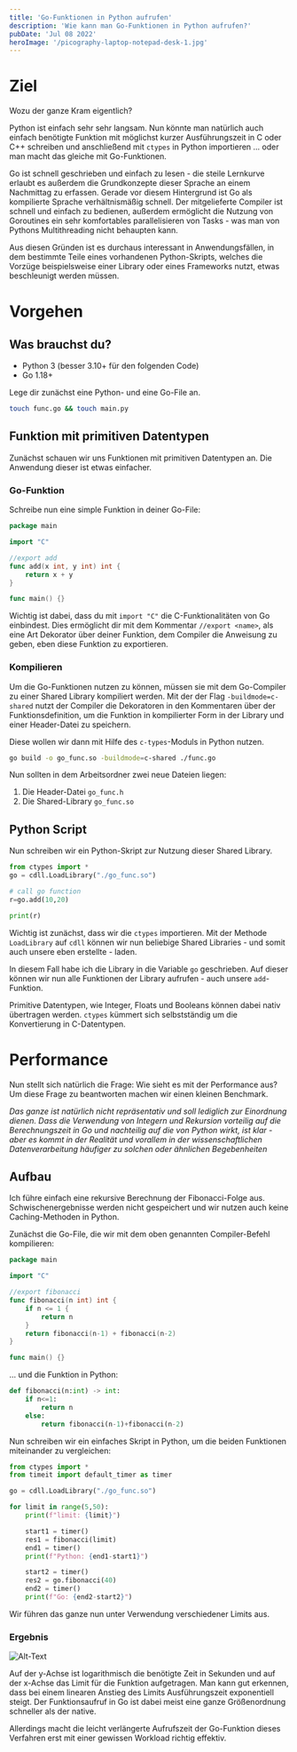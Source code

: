 ```yaml
--- 
title: 'Go-Funktionen in Python aufrufen'
description: 'Wie kann man Go-Funktionen in Python aufrufen?'
pubDate: 'Jul 08 2022'
heroImage: '/picography-laptop-notepad-desk-1.jpg'
---
```


# Ziel
Wozu der ganze Kram eigentlich?

Python ist einfach sehr sehr langsam.
Nun könnte man natürlich auch einfach benötigte Funktion mit möglichst kurzer Ausführungszeit in C oder C++ schreiben und anschließend mit `ctypes` in Python importieren ... 
oder man macht das gleiche mit Go-Funktionen.

Go ist schnell geschrieben und einfach zu lesen - die steile Lernkurve erlaubt es außerdem die Grundkonzepte dieser Sprache an einem Nachmittag zu erfassen.
Gerade vor diesem Hintergrund ist Go als kompilierte Sprache verhältnismäßig schnell.
Der mitgelieferte Compiler ist schnell und einfach zu bedienen, außerdem ermöglicht die Nutzung von Goroutines ein sehr komfortables parallelisieren von Tasks - was man von Pythons Multithreading nicht behaupten kann.

Aus diesen Gründen ist es durchaus interessant in Anwendungsfällen, in dem bestimmte Teile eines vorhandenen Python-Skripts, welches die Vorzüge beispielsweise einer Library oder eines Frameworks nutzt, etwas beschleunigt werden müssen.

# Vorgehen
## Was brauchst du?

- Python 3 (besser 3.10+ für den folgenden Code)
- Go 1.18+


Lege dir zunächst eine Python- und eine Go-File an.
```bash
touch func.go && touch main.py 
```


## Funktion mit primitiven Datentypen

Zunächst schauen wir uns Funktionen mit primitiven Datentypen an.
Die Anwendung dieser ist etwas einfacher.

### Go-Funktion

Schreibe nun eine simple Funktion in deiner Go-File:

```go
package main

import "C"

//export add
func add(x int, y int) int {
	return x + y
}

func main() {}
```

Wichtig ist dabei, dass du mit `import "C"` die C-Funktionalitäten von Go einbindest.
Dies ermöglicht dir mit dem Kommentar ```//export <name>```, als eine Art Dekorator über deiner Funktion, 
dem Compiler die Anweisung zu geben, eben diese Funktion zu exportieren.

### Kompilieren

Um die Go-Funktionen nutzen zu können, müssen sie mit dem Go-Compiler zu einer Shared Library kompiliert werden. 
Mit der der Flag `-buildmode=c-shared` nutzt der Compiler die Dekoratoren in den Kommentaren über der Funktionsdefinition, 
um die Funktion in kompilierter Form in der Library und einer Header-Datei zu speichern.

Diese wollen wir dann mit Hilfe des `c-types`-Moduls in Python nutzen.

```bash
go build -o go_func.so -buildmode=c-shared ./func.go
```

Nun sollten in dem Arbeitsordner zwei neue Dateien liegen: 
1. Die Header-Datei `go_func.h`
2. Die Shared-Library `go_func.so`

## Python Script
Nun schreiben wir ein Python-Skript zur Nutzung dieser Shared Library.

```python
from ctypes import *
go = cdll.LoadLibrary("./go_func.so")

# call go function
r=go.add(10,20)

print(r)
```

Wichtig ist zunächst, dass wir die `ctypes` importieren.
Mit der Methode `LoadLibrary` auf `cdll` können wir nun beliebige Shared Libraries - und somit auch unsere eben erstellte - laden.

In diesem Fall habe ich die Library in die Variable `go` geschrieben.
Auf dieser können wir nun alle Funktionen der Library aufrufen - auch unsere `add`-Funktion.

Primitive Datentypen, wie Integer, Floats und Booleans können dabei nativ übertragen werden. `ctypes` kümmert sich selbstständig um die Konvertierung in C-Datentypen.

# Performance

Nun stellt sich natürlich die Frage: Wie sieht es mit der Performance aus?
Um diese Frage zu beantworten machen wir einen kleinen Benchmark.

_Das ganze ist natürlich nicht repräsentativ und soll lediglich zur Einordnung dienen. Dass die Verwendung von Integern und Rekursion vorteilig auf die Berechnungszeit in Go und nachteilig auf die von Python wirkt, ist klar - aber es kommt in der Realität und vorallem in der wissenschaftlichen Datenverarbeitung häufiger zu solchen oder ähnlichen Begebenheiten_

## Aufbau

Ich führe einfach eine rekursive Berechnung der Fibonacci-Folge aus.
Schwischenergebnisse werden nicht gespeichert und wir nutzen auch keine Caching-Methoden in Python.

Zunächst die Go-File, die wir mit dem oben genannten Compiler-Befehl kompilieren:
```go
package main

import "C"

//export fibonacci
func fibonacci(n int) int {
	if n <= 1 {
		return n
	}
	return fibonacci(n-1) + fibonacci(n-2)
}

func main() {}
```

... und die Funktion in Python:
```python
def fibonacci(n:int) -> int:
    if n<=1:
        return n
    else:
        return fibonacci(n-1)+fibonacci(n-2)
```

Nun schreiben wir ein einfaches Skript in Python, um die beiden Funktionen miteinander zu vergleichen:
```python
from ctypes import *
from timeit import default_timer as timer

go = cdll.LoadLibrary("./go_func.so")

for limit in range(5,50):
	print(f"limit: {limit}")

	start1 = timer()
	res1 = fibonacci(limit)
	end1 = timer()
	print(f"Python: {end1-start1}")

	start2 = timer()
	res2 = go.fibonacci(40)
	end2 = timer()
	print(f"Go: {end2-start2}")
```

Wir führen das ganze nun unter Verwendung verschiedener Limits aus.

### Ergebnis

![Alt-Text](/call-go-in-python/graph.png)

Auf der y-Achse ist logarithmisch die benötigte Zeit in Sekunden und auf der x-Achse das Limit für die Funktion aufgetragen.
Man kann gut erkennen, dass bei einem linearen Anstieg des Limits Ausführungszeit exponentiell steigt.
Der Funktionsaufruf in Go ist dabei meist eine ganze Größenordnung schneller als der native.

Allerdings macht die leicht verlängerte Aufrufszeit der Go-Funktion dieses Verfahren erst mit einer gewissen Workload richtig effektiv.